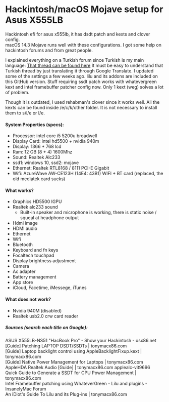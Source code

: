 # Hackintosh/macOS Mojave setup for Asus X555LB
Hackintosh efi for asus x555lb, it has dsdt patch and kexts and clover config.  
macOS 14.3 Mojave runs well with these configurations. I got some help on hackintosh forums and from great people.

I explained everything on a Turkish forum since Turkish is my main language:  [That thread can be found here](https://osxinfo.net/konu/basarili-kurulum-asus-k555lb-x555lb-macos-mojave.6197/)
It must be easy to understand that Turkish thread by just translating it through Google Translate. I updated some of the settings a few weeks ago. lilu and its addons are included on this GitHub version.
Stuff requiring ssdt patch works with whatevergreen kext and intel framebuffer patcher config now. Only 1 kext (weg) solves a lot of problem.  

Though it is outdated, I used rehabman's clover since it works well. All the kexts can be found inside /e/c/k/other folder. It is not necessary to install them to s/l/e or l/e.

#### System Properties (specs):
* Processor: intel core i5 5200u broadwell  
* Display Card: intel hd5500 + nvidia 940m  
* Display: 1366 * 768 lcd  
* Ram: 12 GB (8 + 4) 1600Mhz  
* Sound: Realtek Alc233  
* ssd1: windows 10, ssd2: mojave  
* Ethernet: Realtek RTL8168 / 8111 PCI-E Gigabit  
* Wifi: AzureWave AW-CE123H (14E4: 43B1) WIFI + BT card (replaced, the old mediatek card sucks)  
  
#### What works?
* Graphics HD5500 IGPU 
* Realtek alc233 sound  
    * Built-in speaker and microphone is working, there is static noise / squeal at headphone output  
* Hdmi image  
* HDMI audio  
* Ethernet  
* Wifi  
* Bluetooth  
* Keyboard and fn keys  
* Focaltech touchpad  
* Display brightness adjustment  
* Camera  
* Ac adapter  
* Battery management  
* App store  
* iCloud, Facetime, iMessege, iTunes  

#### What does not work?
* Nvidia 940M (disabled)  
* Realtek usb2.0 crw card reader  
   
   
##### Sources (search each title on Google):

ASUS X555LB-NS51 "HacBook Pro" - Show your Hackintosh - osx86.net  
[Guide] Patching LAPTOP DSDT/SSDTs | tonymacx86.com  
[Guide] Laptop backlight control using AppleBacklightFixup.kext | tonymacx86.com  
[Guide] Native Power Management for Laptops | tonymacx86.com  
AppleHDA Realtek Audio [Guide] | tonymacx86.com applealc-vit9696  
Quick Guide to Generate a SSDT for CPU Power Management | tonymacx86.com  
Intel Framebuffer patching using WhateverGreen - Lilu and plugins - InsanelyMac Forum  
An iDiot's Guide To Lilu and its Plug-ins | tonymacx86.com  

